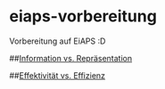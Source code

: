 # eiaps-vorbereitung
Vorbereitung auf EiAPS :D

##<a href="https://github.com/BastiPaeltz/eiaps-vorbereitung/blob/master/Repr%C3%A4sentation%20vs.%20Information.MD">Information vs. Repräsentation</a>  




##<a href="https://github.com/BastiPaeltz/eiaps-vorbereitung/blob/master/Effektivit%C3%A4t%20vs.%20Effizienz.MD">Effektivität vs. Effizienz</a>
